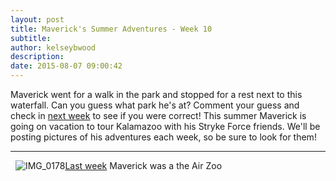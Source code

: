 ```yaml
---
layout: post
title: Maverick's Summer Adventures - Week 10
subtitle:
author: kelseybwood
description:
date: 2015-08-07 09:00:42
---
```


Maverick went for a walk in the park and stopped for a rest next to this waterfall. Can you guess what park he's at? Comment your guess and check in [next week](/2015/08/14/mavericks-summer-adventures-week-11/) to see if you were correct! This summer Maverick is going on vacation to tour Kalamazoo with his Stryke Force friends. We'll be posting pictures of his adventures each week, so be sure to look for them!

* * *

  ![IMG_0178](/wp-content/uploads/2015/07/IMG_0178-300x225.jpg)[Last week](http://strykeforce.org/2015/07/31/mavericks-summer-adventures-week-9/) Maverick was a the Air Zoo
